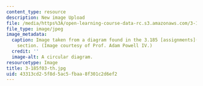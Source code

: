```yaml
---
content_type: resource
description: New image Upload
file: /media/https%3A/open-learning-course-data-rc.s3.amazonaws.com/3-185-transport-phenomena-in-materials-engineering-fall-2003/43313cd25f8d5ac5fbaa8f301c2d6ef2_3-185f03-th.jpg
file_type: image/jpeg
image_metadata:
  caption: Image taken from a diagram found in the 3.185 [assignments](pages/assignments)
    section. (Image courtesy of Prof. Adam Powell IV.)
  credit: ''
  image-alt: A circular diagram.
resourcetype: Image
title: 3-185f03-th.jpg
uid: 43313cd2-5f8d-5ac5-fbaa-8f301c2d6ef2
---
```


